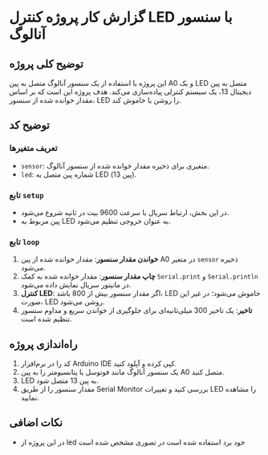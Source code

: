 
# گزارش کار پروژه کنترل LED با سنسور آنالوگ

## توضیح کلی پروژه
این پروژه با استفاده از یک سنسور آنالوگ متصل به پین A0 و یک LED متصل به پین دیجیتال 13، یک سیستم کنترلی پیاده‌سازی می‌کند. هدف پروژه این است که بر اساس مقدار خوانده شده از سنسور، LED را روشن یا خاموش کند.

## توضیح کد

### تعریف متغیرها
- `sensor`: متغیری برای ذخیره مقدار خوانده شده از سنسور آنالوگ.
- `led`: شماره پین متصل به LED (پین 13).

### تابع `setup`
- در این بخش، ارتباط سریال با سرعت 9600 بیت در ثانیه شروع می‌شود.
- پین مربوط به LED به عنوان خروجی تنظیم می‌شود.

### تابع `loop`
1. **خواندن مقدار سنسور**: مقدار خوانده شده از پین A0 در متغیر `sensor` ذخیره می‌شود.
2. **چاپ مقدار سنسور**: مقدار خوانده شده به کمک `Serial.print` و `Serial.println` در مانیتور سریال نمایش داده می‌شود.
3. **کنترل LED**: اگر مقدار سنسور بیش از 800 باشد، LED خاموش می‌شود؛ در غیر این صورت، LED روشن می‌شود.
4. **تاخیر**: یک تاخیر 300 میلی‌ثانیه‌ای برای جلوگیری از خواندن سریع و مداوم سنسور تنظیم شده است.

## راه‌اندازی پروژه
1. کد را در نرم‌افزار Arduino IDE کپی کرده و آپلود کنید.
2. یک سنسور آنالوگ مانند فوتوسل یا پتانسیومتر را به پین A0 متصل کنید.
3. LED به پین 13 متصل شود.
4. مقدار سنسور را از طریق Serial Monitor بررسی کنید و تغییرات LED را مشاهده نمایید.

## نکات اضافی
- در این پروژه از led خود برد استفاده شده است در تصوری مشخص شده است

